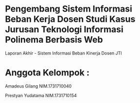 # Pengembang Sistem Informasi Beban Kerja Dosen Studi Kasus Jurusan Teknologi Informasi Polinema Berbasis Web
Laporan Akhir - Sistem Informasi Beban Kinerja Dosen JTI

# Anggota Kelompok : 
Amadeus Gilang NIM.1731710040 

Prestyan Yudatama NIM.1731710154
